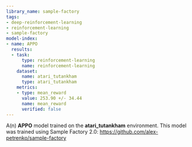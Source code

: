 ```yaml
---
library_name: sample-factory
tags:
- deep-reinforcement-learning
- reinforcement-learning
- sample-factory
model-index:
- name: APPO
  results:
  - task:
      type: reinforcement-learning
      name: reinforcement-learning
    dataset:
      name: atari_tutankham
      type: atari_tutankham
    metrics:
    - type: mean_reward
      value: 253.90 +/- 34.44
      name: mean_reward
      verified: false
---
```


A(n) **APPO** model trained on the **atari_tutankham** environment.
This model was trained using Sample Factory 2.0: https://github.com/alex-petrenko/sample-factory
    